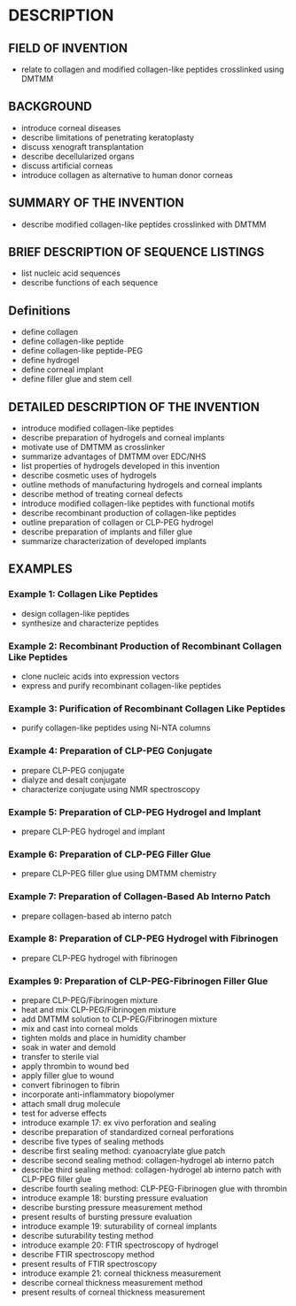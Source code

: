 # DESCRIPTION

## FIELD OF INVENTION

- relate to collagen and modified collagen-like peptides crosslinked using DMTMM

## BACKGROUND

- introduce corneal diseases
- describe limitations of penetrating keratoplasty
- discuss xenograft transplantation
- describe decellularized organs
- discuss artificial corneas
- introduce collagen as alternative to human donor corneas

## SUMMARY OF THE INVENTION

- describe modified collagen-like peptides crosslinked with DMTMM

## BRIEF DESCRIPTION OF SEQUENCE LISTINGS

- list nucleic acid sequences
- describe functions of each sequence

## Definitions

- define collagen
- define collagen-like peptide
- define collagen-like peptide-PEG
- define hydrogel
- define corneal implant
- define filler glue and stem cell

## DETAILED DESCRIPTION OF THE INVENTION

- introduce modified collagen-like peptides
- describe preparation of hydrogels and corneal implants
- motivate use of DMTMM as crosslinker
- summarize advantages of DMTMM over EDC/NHS
- list properties of hydrogels developed in this invention
- describe cosmetic uses of hydrogels
- outline methods of manufacturing hydrogels and corneal implants
- describe method of treating corneal defects
- introduce modified collagen-like peptides with functional motifs
- describe recombinant production of collagen-like peptides
- outline preparation of collagen or CLP-PEG hydrogel
- describe preparation of implants and filler glue
- summarize characterization of developed implants

## EXAMPLES

### Example 1: Collagen Like Peptides

- design collagen-like peptides
- synthesize and characterize peptides

### Example 2: Recombinant Production of Recombinant Collagen Like Peptides

- clone nucleic acids into expression vectors
- express and purify recombinant collagen-like peptides

### Example 3: Purification of Recombinant Collagen Like Peptides

- purify collagen-like peptides using Ni-NTA columns

### Example 4: Preparation of CLP-PEG Conjugate

- prepare CLP-PEG conjugate
- dialyze and desalt conjugate
- characterize conjugate using NMR spectroscopy

### Example 5: Preparation of CLP-PEG Hydrogel and Implant

- prepare CLP-PEG hydrogel and implant

### Example 6: Preparation of CLP-PEG Filler Glue

- prepare CLP-PEG filler glue using DMTMM chemistry

### Example 7: Preparation of Collagen-Based Ab Interno Patch

- prepare collagen-based ab interno patch

### Example 8: Preparation of CLP-PEG Hydrogel with Fibrinogen

- prepare CLP-PEG hydrogel with fibrinogen

### Examples 9: Preparation of CLP-PEG-Fibrinogen Filler Glue

- prepare CLP-PEG/Fibrinogen mixture
- heat and mix CLP-PEG/Fibrinogen mixture
- add DMTMM solution to CLP-PEG/Fibrinogen mixture
- mix and cast into corneal molds
- tighten molds and place in humidity chamber
- soak in water and demold
- transfer to sterile vial
- apply thrombin to wound bed
- apply filler glue to wound
- convert fibrinogen to fibrin
- incorporate anti-inflammatory biopolymer
- attach small drug molecule
- test for adverse effects
- introduce example 17: ex vivo perforation and sealing
- describe preparation of standardized corneal perforations
- describe five types of sealing methods
- describe first sealing method: cyanoacrylate glue patch
- describe second sealing method: collagen-hydrogel ab interno patch
- describe third sealing method: collagen-hydrogel ab interno patch with CLP-PEG filler glue
- describe fourth sealing method: CLP-PEG-Fibrinogen glue with thrombin
- introduce example 18: bursting pressure evaluation
- describe bursting pressure measurement method
- present results of bursting pressure evaluation
- introduce example 19: suturability of corneal implants
- describe suturability testing method
- introduce example 20: FTIR spectroscopy of hydrogel
- describe FTIR spectroscopy method
- present results of FTIR spectroscopy
- introduce example 21: corneal thickness measurement
- describe corneal thickness measurement method
- present results of corneal thickness measurement

